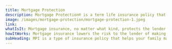 ```yaml
---
title: Mortgage Protection
description: Mortgage Protection® is a term life insurance policy that offers new and innovative benefits that you won't find in most other policies. Much like traditional term life insurance policies, Mortgage Protection® can help to provide your loved ones with financial protection if you pass away. But it can also provide you with living benefits during your lifetime — when you may need them the most.
image: /images/mortgage-protection/mortgage-protection-1.jpeg
link: 
whatIsIt: Mortgage insurance, no matter what kind, protects the lender – not you – in the event that you fall behind on your payments. If you fall behind, your credit score may suffer and you can lose your home through foreclosure.
howItWorks: Mortgage insurance lowers the risk to the lender of making a loan to you, so you can qualify for a loan that you might not otherwise be able to get.
subHeading: MPI is a type of insurance policy that helps your family make your monthly mortgage payments if you – the policyholder and mortgage borrower – die before your mortgage is fully paid off.
---
```

